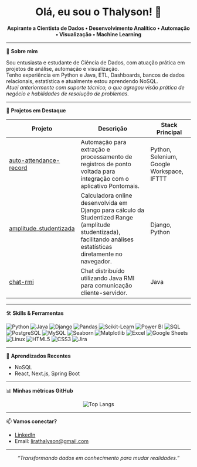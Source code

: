 <h1 align="center">Olá, eu sou o Thalyson! 👋</h1>

<p align="center">
  <b>Aspirante a Cientista de Dados • Desenvolvimento Analítico • Automação • Visualização • Machine Learning</b>
</p>

---

🎯 **Sobre mim**

Sou entusiasta e estudante de Ciência de Dados, com atuação prática em projetos de análise, automação e visualização.  
Tenho experiência em Python e Java, ETL, Dashboards, bancos de dados relacionais, estatística e atualmente estou aprendendo NoSQL. 
<br>
*Atuei anteriormente com suporte técnico, o que agregou visão prática de negócio e habilidades de resolução de problemas.*

---

🌟 **Projetos em Destaque**

| Projeto | Descrição | Stack Principal |
| ------- | --------- | --------------- |
| [auto-attendance-record](https://github.com/lirathln/auto-attendance-record) | Automação para extração e processamento de registros de ponto voltada para integração com o aplicativo Pontomais. | Python, Selenium, Google Workspace, IFTTT |
| [amplitude_studentizada](https://github.com/lirathln/amplitude_studentizada) |  Calculadora online desenvolvida em Django para cálculo da Studentized Range (amplitude studentizada), facilitando análises estatísticas diretamente no navegador. | Django, Python |
| [chat-rmi](https://github.com/lirathln/chat-rmi) | Chat distribuído utilizando Java RMI para comunicação cliente-servidor. | Java |

---

🛠 **Skills & Ferramentas**

![Python](https://img.shields.io/badge/-Python-3776AB?style=flat-square&logo=python&logoColor=white)
![Java](https://img.shields.io/badge/-Java-007396?style=flat-square&logo=java&logoColor=white)
![Django](https://img.shields.io/badge/-Django-092E20?style=flat-square&logo=django)
![Pandas](https://img.shields.io/badge/-Pandas-150458?style=flat-square&logo=pandas)
![Scikit-Learn](https://img.shields.io/badge/-Scikit--learn-F7931E?style=flat-square&logo=scikit-learn)
![Power BI](https://img.shields.io/badge/-PowerBI-F2C811?style=flat-square&logo=powerbi&logoColor=black)
![SQL](https://img.shields.io/badge/-SQL-4479A1?style=flat-square&logo=postgresql)
![PostgreSQL](https://img.shields.io/badge/-PostgreSQL-4169E1?style=flat-square&logo=postgresql)
![MySQL](https://img.shields.io/badge/-MySQL-005C84?style=flat-square&logo=mysql)
![Seaborn](https://img.shields.io/badge/-Seaborn-3776AB?style=flat-square&logo=python)
![Matplotlib](https://img.shields.io/badge/-Matplotlib-3776AB?style=flat-square&logo=python)
![Excel](https://img.shields.io/badge/-Excel-217346?style=flat-square&logo=microsoft-excel)
![Google Sheets](https://img.shields.io/badge/-Google%20Sheets-34A853?style=flat-square&logo=google-sheets)
![Linux](https://img.shields.io/badge/-Linux-FCC624?style=flat-square&logo=linux)
![HTML5](https://img.shields.io/badge/-HTML5-E34F26?style=flat-square&logo=html5)
![CSS3](https://img.shields.io/badge/-CSS3-1572B6?style=flat-square&logo=css3)
![Jira](https://img.shields.io/badge/-Jira-0052CC?style=flat-square&logo=jira-software)

---

🌱 **Aprendizados Recentes**
- NoSQL
- React, Next.js, Spring Boot

---

📊 **Minhas métricas GitHub**

<p align="center">
  <img src="https://github-readme-stats.vercel.app/api/top-langs/?username=lirathln&layout=compact&theme=radical" alt="Top Langs" />
</p>

---

📫 **Vamos conectar?**
- [LinkedIn](https://www.linkedin.com/in/lirathln)
- Email: lirathalyson@gmail.com

---

<p align="center"><i>“Transformando dados em conhecimento para mudar realidades.”</i></p>
